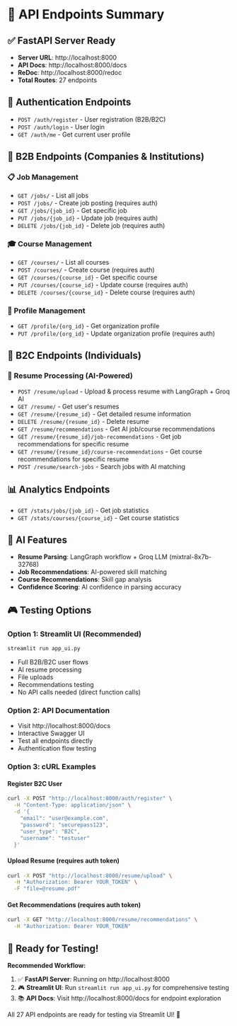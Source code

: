 # 🎯 API Endpoints Summary

## ✅ FastAPI Server Ready
- **Server URL**: http://localhost:8000
- **API Docs**: http://localhost:8000/docs
- **ReDoc**: http://localhost:8000/redoc
- **Total Routes**: 27 endpoints

## 🔐 Authentication Endpoints
- `POST /auth/register` - User registration (B2B/B2C)
- `POST /auth/login` - User login
- `GET /auth/me` - Get current user profile

## 👥 B2B Endpoints (Companies & Institutions)

### 📋 Job Management
- `GET /jobs/` - List all jobs
- `POST /jobs/` - Create job posting (requires auth)
- `GET /jobs/{job_id}` - Get specific job
- `PUT /jobs/{job_id}` - Update job (requires auth)
- `DELETE /jobs/{job_id}` - Delete job (requires auth)

### 🎓 Course Management
- `GET /courses/` - List all courses
- `POST /courses/` - Create course (requires auth)
- `GET /courses/{course_id}` - Get specific course
- `PUT /courses/{course_id}` - Update course (requires auth)
- `DELETE /courses/{course_id}` - Delete course (requires auth)

### 🏢 Profile Management
- `GET /profile/{org_id}` - Get organization profile
- `PUT /profile/{org_id}` - Update organization profile (requires auth)

## 👤 B2C Endpoints (Individuals)

### 📄 Resume Processing (AI-Powered)
- `POST /resume/upload` - Upload & process resume with LangGraph + Groq AI
- `GET /resume/` - Get user's resumes
- `GET /resume/{resume_id}` - Get detailed resume information
- `DELETE /resume/{resume_id}` - Delete resume
- `GET /resume/recommendations` - Get AI job/course recommendations
- `GET /resume/{resume_id}/job-recommendations` - Get job recommendations for specific resume
- `GET /resume/{resume_id}/course-recommendations` - Get course recommendations for specific resume
- `POST /resume/search-jobs` - Search jobs with AI matching

## 📊 Analytics Endpoints
- `GET /stats/jobs/{job_id}` - Get job statistics
- `GET /stats/courses/{course_id}` - Get course statistics

## 🤖 AI Features
- **Resume Parsing**: LangGraph workflow + Groq LLM (mixtral-8x7b-32768)
- **Job Recommendations**: AI-powered skill matching
- **Course Recommendations**: Skill gap analysis
- **Confidence Scoring**: AI confidence in parsing accuracy

## 🎮 Testing Options

### Option 1: Streamlit UI (Recommended)
```bash
streamlit run app_ui.py
```
- Full B2B/B2C user flows
- AI resume processing
- File uploads
- Recommendations testing
- No API calls needed (direct function calls)

### Option 2: API Documentation
- Visit http://localhost:8000/docs
- Interactive Swagger UI
- Test all endpoints directly
- Authentication flow testing

### Option 3: cURL Examples

#### Register B2C User
```bash
curl -X POST "http://localhost:8000/auth/register" \
  -H "Content-Type: application/json" \
  -d '{
    "email": "user@example.com",
    "password": "securepass123",
    "user_type": "B2C",
    "username": "testuser"
  }'
```

#### Upload Resume (requires auth token)
```bash
curl -X POST "http://localhost:8000/resume/upload" \
  -H "Authorization: Bearer YOUR_TOKEN" \
  -F "file=@resume.pdf"
```

#### Get Recommendations (requires auth token)
```bash
curl -X GET "http://localhost:8000/resume/recommendations" \
  -H "Authorization: Bearer YOUR_TOKEN"
```

## 🚀 Ready for Testing!

**Recommended Workflow:**
1. ✅ **FastAPI Server**: Running on http://localhost:8000
2. 🎮 **Streamlit UI**: Run `streamlit run app_ui.py` for comprehensive testing
3. 📚 **API Docs**: Visit http://localhost:8000/docs for endpoint exploration

All 27 API endpoints are ready for testing via Streamlit UI! 🎉
